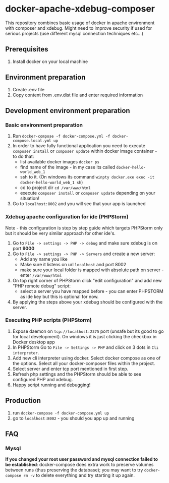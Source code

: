 # docker-apache-xdebug-composer
This repository combines basic usage of docker in apache environment with composer and xdebug. Might need to improve
security if used for serious projects (use different mysql connection techniques etc...)

## Prerequisites

1. Install docker on your local machine

## Environment preparation

1. Create .env file
2. Copy content from .env.dist file and enter required information

## Development environment preparation

### Basic environment preparation

1. Run `docker-compose -f docker-compose.yml -f docker-compose.local.yml up `
2. In order to have fully functional application you need to execute `composer install` or `composer update` within docker image container -  
   to do that:
   * list available docker images `docker ps`
   * find name of the image - in my case its called `docker-hello-world_web_1`
   * ssh to it. (On windows its command `winpty docker.exe exec -it docker-hello-world_web_1 sh`)
   * cd to project dir `cd /var/www/html`
   * execute `composer install` or `composer update` depending on your situation!
3. Go to `localhost:8002` and you will see that your app is launched

### Xdebug apache configuration for ide (PHPStorm)

Note - this configuration is step by step guide which targets PHPStorm only but it should
be very similar approach for other ide's.

1. Go to `File -> settings -> PHP -> debug` and make sure xdebug is on port **9000**
2. Go to `File -> settings -> PHP -> Servers` and create a new server:
    * Add any name you like
    * Make sure it listens on url `localhost` and port 8002
    * make sure your local folder is mapped with absolute path on server - enter `/var/www/html`
3. On top right corner of PHPStorm click "edit configuration"  and add new "PHP remote debug" script:
    * select a server you have mapped before - you can enter PHPSTORM as ide key but this is optional for now.
4. By applying the steps above your xdebug should be configured with the server.

### Executing PHP scripts (PHPStorm)

1. Expose daemon on `tcp://localhost:2375` port (unsafe but its good to go for local development). On windows
 it is just clicking the checkbox in Docker desktop app
2. In PHPStorm Go to `File -> Settings -> PHP` and click on 3 dots in `Cli interpreter`.
3. Add new cli interpreter using docker. Select docker compose as one of the options. Select all your docker-composer files
 within the project. 
4. Select server and enter tcp port mentioned in first step.
5. Refresh php settings and the PHPStorm should be able to see configured PHP and xdebug.
6. Happy script running and debugging!

## Production

1. run `docker-compose -f docker-compose.yml up`
2. go to `localhost:8002` - you should you app up and running


## FAQ

### Mysql

**If you changed your root user password and mysql connection failed to be established**:
docker-compose does extra work to preserve volumes between runs (thus preserving the database); you may want to try `docker-compose rm -v` to delete everything and try starting it up again.